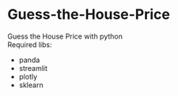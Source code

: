 # Guess-the-House-Price
Guess the House Price with python
<br>
Required libs:

* panda
* streamlit
* plotly
* sklearn
